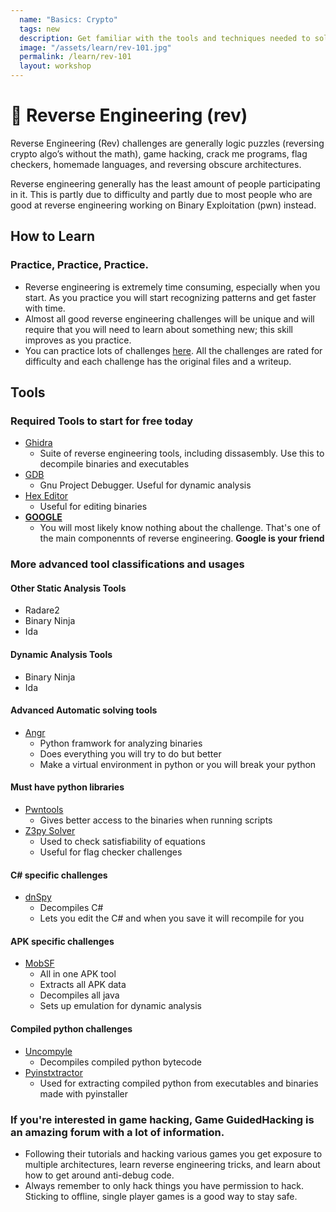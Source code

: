 ```yaml
---
  name: "Basics: Crypto"
  tags: new
  description: Get familiar with the tools and techniques needed to solve basic reverse engneering challeng
  image: "/assets/learn/rev-101.jpg"
  permalink: /learn/rev-101
  layout: workshop
---
```


# 🔬 Reverse Engineering (rev)

Reverse Engineering (Rev) challenges are generally logic puzzles (reversing crypto algo’s without the math), game hacking, crack me programs, flag checkers, homemade languages, and reversing obscure architectures. 

Reverse engineering generally has the least amount of people participating in it. This is partly due to difficulty and partly due to most people who are good at reverse engineering working on Binary Exploitation (pwn) instead. 

## How to Learn

### Practice, Practice, Practice. 
- Reverse engineering is extremely time consuming, especially when you start. As you practice you will start recognizing patterns and get faster with time.
- Almost all good reverse engineering challenges will be unique and will require that you will need to learn about something new; this skill improves as you practice.
- You can practice lots of challenges [here](https://github.com/Kasimir123/CTFWriteUps). All the challenges are rated for difficulty and each challenge has the original files and a writeup.

## Tools

### Required Tools to start for free today

- [Ghidra](https://ghidra-sre.org/)
  - Suite of reverse engineering tools, including dissasembly. Use this to decompile binaries and executables
- [GDB](gnu.org/software/gdb/)
  - Gnu Project Debugger. Useful for dynamic analysis
- [Hex Editor](https://hexed.it/)
  - Useful for editing binaries
- [**GOOGLE**](https://www.google.com/)
  - You will most likely know nothing about the challenge. That's one of the main componennts of reverse engineering. **Google is your friend**

### More advanced tool classifications and usages

#### Other Static Analysis Tools
- Radare2
- Binary Ninja
- Ida

#### Dynamic Analysis Tools
- Binary Ninja
- Ida


#### Advanced Automatic solving tools
- [Angr](https://angr.io/)
  - Python framwork for analyzing binaries
  - Does everything you will try to do but better
  - Make a virtual environment in python or you will break your python


#### Must have python libraries
- [Pwntools](https://pypi.org/project/pwntools/)
  - Gives better access to the binaries when running scripts
- [Z3py Solver](https://pypi.org/project/z3-solver/)
  - Used to check satisfiability of equations
  - Useful for flag checker challenges


#### C# specific challenges
- [dnSpy](https://github.com/dnSpy/dnSpy)
  - Decompiles C#
  - Lets you edit the C# and when you save it will recompile for you


#### APK specific challenges
- [MobSF](https://mobsf.github.io/docs/#/)
  - All in one APK tool 
  - Extracts all APK data
  - Decompiles all java
  - Sets up emulation for dynamic analysis


#### Compiled python challenges
- [Uncompyle](https://pypi.org/project/uncompyle6/)
    - Decompiles compiled python bytecode
- [Pyinstxtractor](https://github.com/extremecoders-re/pyinstxtractor)
  - Used for extracting compiled python from executables and binaries made with pyinstaller


### If you're interested in game hacking, Game GuidedHacking is an amazing forum with a lot of information.
- Following their tutorials and hacking various games you get exposure to multiple architectures,  learn reverse engineering tricks, and learn about how to get around anti-debug code.
- Always remember to only hack things you have permission to hack. Sticking to offline, single player games is a good way to stay safe.
